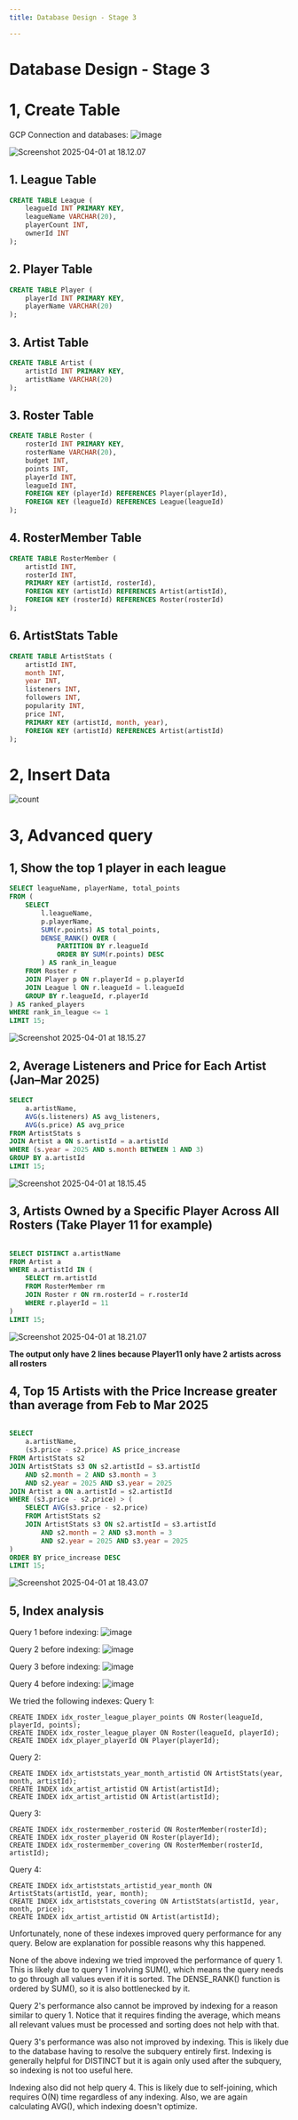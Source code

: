 ```yaml
---
title: Database Design - Stage 3

---
```


# Database Design - Stage 3

# 1, Create Table
GCP Connection and databases:
![image](https://hackmd.io/_uploads/Skdf7zca1x.png)

![Screenshot 2025-04-01 at 18.12.07](https://hackmd.io/_uploads/B1JeXe5aJl.png)

## 1. League Table

```sql
CREATE TABLE League (
    leagueId INT PRIMARY KEY,
    leagueName VARCHAR(20),
    playerCount INT,
    ownerId INT
);
```

## 2. Player Table
```sql
CREATE TABLE Player (
    playerId INT PRIMARY KEY,
    playerName VARCHAR(20)
);
```
## 3. Artist Table
```sql
CREATE TABLE Artist (
    artistId INT PRIMARY KEY,
    artistName VARCHAR(20)
);
```
## 3. Roster Table
```sql
CREATE TABLE Roster (
    rosterId INT PRIMARY KEY,
    rosterName VARCHAR(20),
    budget INT,
    points INT,
    playerId INT,   
    leagueId INT, 
    FOREIGN KEY (playerId) REFERENCES Player(playerId),
    FOREIGN KEY (leagueId) REFERENCES League(leagueId)
);
```

## 4. RosterMember Table
```sql
CREATE TABLE RosterMember (
    artistId INT,
    rosterId INT,
    PRIMARY KEY (artistId, rosterId),
    FOREIGN KEY (artistId) REFERENCES Artist(artistId),
    FOREIGN KEY (rosterId) REFERENCES Roster(rosterId)
);
```
## 6. ArtistStats Table
```sql
CREATE TABLE ArtistStats (
    artistId INT,
    month INT,
    year INT,
    listeners INT,
    followers INT,
    popularity INT,
    price INT,
    PRIMARY KEY (artistId, month, year),
    FOREIGN KEY (artistId) REFERENCES Artist(artistId)
);
```
# 2, Insert Data
![count](https://hackmd.io/_uploads/H15PMe5Tke.png)


# 3, Advanced query

## 1, Show the top 1 player in each league
```sql
SELECT leagueName, playerName, total_points
FROM (
    SELECT 
        l.leagueName,
        p.playerName,
        SUM(r.points) AS total_points,
        DENSE_RANK() OVER (
            PARTITION BY r.leagueId
            ORDER BY SUM(r.points) DESC
        ) AS rank_in_league
    FROM Roster r
    JOIN Player p ON r.playerId = p.playerId
    JOIN League l ON r.leagueId = l.leagueId
    GROUP BY r.leagueId, r.playerId
) AS ranked_players
WHERE rank_in_league <= 1
LIMIT 15;
```
![Screenshot 2025-04-01 at 18.15.27](https://hackmd.io/_uploads/rygoq7x5a1x.png)

## 2, Average Listeners and Price for Each Artist (Jan–Mar 2025)
```sql
SELECT 
    a.artistName,
    AVG(s.listeners) AS avg_listeners,
    AVG(s.price) AS avg_price
FROM ArtistStats s
JOIN Artist a ON s.artistId = a.artistId
WHERE (s.year = 2025 AND s.month BETWEEN 1 AND 3)
GROUP BY a.artistId
LIMIT 15;
```
![Screenshot 2025-04-01 at 18.15.45](https://hackmd.io/_uploads/SJRj7eq61g.png)

## 3, Artists Owned by a Specific Player Across All Rosters (Take Player 11 for example)

```sql

SELECT DISTINCT a.artistName
FROM Artist a
WHERE a.artistId IN (
    SELECT rm.artistId
    FROM RosterMember rm
    JOIN Roster r ON rm.rosterId = r.rosterId
    WHERE r.playerId = 11
)
LIMIT 15;

```
![Screenshot 2025-04-01 at 18.21.07](https://hackmd.io/_uploads/BJ4ZHl5a1l.png)

**The output only have 2 lines because Player11 only have 2 artists across all rosters**

## 4, Top 15 Artists with the Price Increase greater than average from Feb to Mar 2025

```sql

SELECT 
    a.artistName,
    (s3.price - s2.price) AS price_increase
FROM ArtistStats s2
JOIN ArtistStats s3 ON s2.artistId = s3.artistId 
    AND s2.month = 2 AND s3.month = 3
    AND s2.year = 2025 AND s3.year = 2025
JOIN Artist a ON a.artistId = s2.artistId
WHERE (s3.price - s2.price) > (
    SELECT AVG(s3.price - s2.price)
    FROM ArtistStats s2
    JOIN ArtistStats s3 ON s2.artistId = s3.artistId
        AND s2.month = 2 AND s3.month = 3
        AND s2.year = 2025 AND s3.year = 2025
)
ORDER BY price_increase DESC
LIMIT 15;

```
![Screenshot 2025-04-01 at 18.43.07](https://hackmd.io/_uploads/rkdf5e5pye.png)



## 5, Index analysis
Query 1 before indexing:
![image](https://hackmd.io/_uploads/ByOFWb56Je.png)

Query 2 before indexing:
![image](https://hackmd.io/_uploads/BJ52WW5pkx.png)

Query 3 before indexing:
![image](https://hackmd.io/_uploads/B1ly7W9ayx.png)

Query 4 before indexing:
![image](https://hackmd.io/_uploads/rJXlVZqp1l.png)



We tried the following indexes:
Query 1:
```sql=
CREATE INDEX idx_roster_league_player_points ON Roster(leagueId, playerId, points);
CREATE INDEX idx_roster_league_player ON Roster(leagueId, playerId);
CREATE INDEX idx_player_playerId ON Player(playerId);
```

Query 2:
```sql=
CREATE INDEX idx_artiststats_year_month_artistid ON ArtistStats(year, month, artistId);
CREATE INDEX idx_artist_artistid ON Artist(artistId);
CREATE INDEX idx_artist_artistid ON Artist(artistId);
```

Query 3:
```sql=
CREATE INDEX idx_rostermember_rosterid ON RosterMember(rosterId);
CREATE INDEX idx_roster_playerid ON Roster(playerId);
CREATE INDEX idx_rostermember_covering ON RosterMember(rosterId, artistId);
```

Query 4:
```sql=
CREATE INDEX idx_artiststats_artistid_year_month ON ArtistStats(artistId, year, month);
CREATE INDEX idx_artiststats_covering ON ArtistStats(artistId, year, month, price);
CREATE INDEX idx_artist_artistid ON Artist(artistId);
```

Unfortunately, none of these indexes improved query performance for any query. Below are explanation for possible reasons why this happened.

None of the above indexing we tried improved the performance of query 1. This is likely due to query 1 involving SUM(), which means the query needs to go through all values even if it is sorted. The DENSE_RANK() function is ordered by SUM(), so it is also bottlenecked by it.

Query 2's performance also cannot be improved by indexing for a reason similar to query 1. Notice that it requires finding the average, which means all relevant values must be processed and sorting does not help with that.

Query 3's performance was also not improved by indexing. This is likely due to the database having to resolve the subquery entirely first. Indexing is generally helpful for DISTINCT but it is again only used after the subquery, so indexing is not too useful here.

Indexing also did not help query 4. This is likely due to self-joining, which requires O(N) time regardless of any indexing. Also, we are again calculating AVG(), which indexing doesn't optimize.